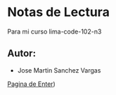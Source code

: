 # Notas de Lectura
Para mi curso lima-code-102-n3

## Autor:
- Jose Martin Sanchez Vargas


[Pagina de Enter](https://www.enter.edu.pe/))
